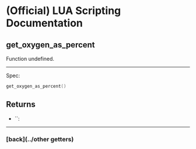 
# (Official) LUA Scripting Documentation

## get_oxygen_as_percent

Function undefined.

___

Spec:

```lua
get_oxygen_as_percent()
```

## Returns

- ``: 

___

### [back](../other getters)
